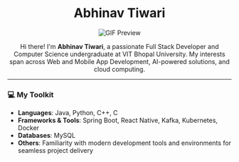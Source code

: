 <div align="center">
  <h1>Abhinav Tiwari</h1>
  <img src="https://github.com/tiwaryfied/tiwaryfied/blob/main/AbhinavTiwari.gif" alt="GIF Preview" />
  
  <p>Hi there! I'm <b>Abhinav Tiwari</b>, a passionate Full Stack Developer and Computer Science undergraduate at VIT Bhopal University. My interests span across Web and Mobile App Development, AI-powered solutions, and cloud computing.</p>
</div>


---

### 💻 My Toolkit
- **Languages**: Java, Python, C++, C
- **Frameworks & Tools**: Spring Boot, React Native, Kafka, Kubernetes, Docker
- **Databases**: MySQL
- **Others**: Familiarity with modern development tools and environments for seamless project delivery





